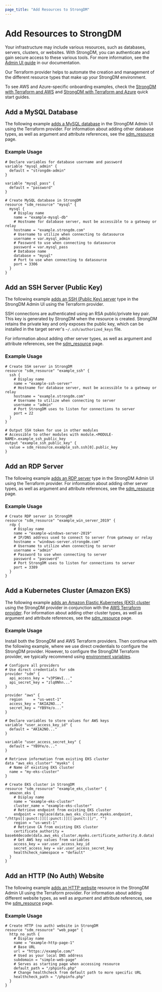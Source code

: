 ```yaml
---
page_title: "Add Resources to StrongDM"
---
```


# Add Resources to StrongDM

Your infrastructure may include various resources, such as databases, servers, clusters, or websites. With StrongDM, you can authenticate and gain secure access to these various tools. For more information, see the [Admin UI guide](https://www.strongdm.com/docs/admin-ui-guide) in our documentation.

Our Terraform provider helps to automate the creation and management of the different resource types that make up your StrongDM environment.

To see AWS and Azure-specific onboarding examples, check the [StrongDM with Terraform and AWS](https://www.strongdm.com/docs/automation/configuration-management-tools/terraform/quick-start-aws/) and [StrongDM with Terraform and Azure](https://www.strongdm.com/docs/automation/configuration-management-tools/terraform/quick-start-azure/) quick start guides.

## Add a MySQL Database

The following example [adds a MySQL database](https://www.strongdm.com/docs/admin-ui-guide/infrastructure-management/datasources/datasource-mysql/) in the StrongDM Admin UI using the Terraform provider. For information about adding other database types, as well as argument and attribute references, see the [sdm_resource](https://registry.terraform.io/providers/strongdm/sdm/latest/docs/resources/resource) page.

### Example Usage

```hcl
# Declare variables for database username and password
variable "mysql_admin" {
  default = "strongdm-admin"
}

variable "mysql_pass" {
  default = "password"
}

# Create MySQL database in StrongDM
resource "sdm_resource" "mysql" {
  mysql {
    # Display name
    name = "example-mysql-db"
    # Hostname for database server, must be accessible to a gateway or relay
    hostname = "example.strongdm.com"
    # Username to utilize when connecting to datasource
    username = var.mysql_admin
    # Password to use when connecting to datasource
    password = var.mysql_pass
    # Database name
    database = "mysql"
    # Port to use when connecting to datasource
    port = 3306
  }
}
```

## Add an SSH Server (Public Key)

The following example [adds an SSH (Public Key) server](https://www.strongdm.com/docs/admin-ui-guide/infrastructure-management/servers/add-ssh-public-key-server/) type in the StrongDM Admin UI using the Terraform provider.

SSH connections are authenticated using an RSA public/private key pair. This key is generated by StrongDM when the resource is created. StrongDM retains the private key and only exposes the public key, which can be installed in the target server's `~/.ssh/authorized_keys` file.

For information about adding other server types, as well as argument and attribute references, see the [sdm_resource](https://registry.terraform.io/providers/strongdm/sdm/latest/docs/resources/resource) page.

### Example Usage

```hcl
# Create SSH server in StrongDM
resource "sdm_resource" "example_ssh" {
  ssh {
    # Display name
    name = "example-ssh-server"
    # Hostname for database server, must be accessible to a gateway or relay
    hostname = "example.strongdm.com"
    # Username to utilize when connecting to server
    username = "admin"
    # Port StrongDM uses to listen for connections to server
    port = 22
  }
}

# Output SSH token for use in other modules
# Accessible to other modules with module.<MODULE-NAME>.example_ssh_public_key
output "example_ssh_public_key" {
  value = sdm_resource.example_ssh.ssh[0].public_key
}
```

## Add an RDP Server

The following example [adds an RDP server](https://www.strongdm.com/docs/admin-ui-guide/infrastructure-management/servers/add-rdp/) type in the StrongDM Admin UI using the Terraform provider. For information about adding other server types, as well as argument and attribute references, see the [sdm_resource](https://registry.terraform.io/providers/strongdm/sdm/latest/docs/resources/resource) page.

### Example Usage

```hcl
# Create RDP server in StrongDM
resource "sdm_resource" "example_win_server_2019" {
  rdp {
    # Display name
    name = "example-windows-server-2019"
    # IP/DNS address used to connect to server from gateway or relay
    hostname = "windows-server.strongdm.com"
    # Username to utilize when connecting to server
    username = "admin"
    # Password to use when connecting to server
    password = "password"
    # Port StrongDM uses to listen for connections to server
    port = 3389
  }
}
```

## Add a Kubernetes Cluster (Amazon EKS)

The following example [adds an Amazon Elastic Kubernetes (EKS) cluster](https://www.strongdm.com/docs/admin-ui-guide/infrastructure-management/clusters/add-eks/) using the StrongDM provider in conjunction with the [AWS Terraform provider](https://registry.terraform.io/providers/hashicorp/aws/latest/docs). For information about adding other cluster types, as well as argument and attribute references, see the [sdm_resource](https://registry.terraform.io/providers/strongdm/sdm/latest/docs/resources/resource) page.

### Example Usage

Install both the StrongDM and AWS Terraform providers. Then continue with the following example, where we use direct credentials to configure the StrongDM provider. However, to configure the StrongDM Terraform provider, we typically recommend using [environment variables](https://registry.terraform.io/providers/strongdm/sdm/latest/docs#environment-variables).

```hcl
# Configure all providers
# Use direct credentials for sdm
provider "sdm" {
  api_access_key = "v3PSWvI..."
  api_secret_key = "zlq0Nhn..."
}

provider "aws" {
  region     = "us-west-1"
  access_key = "AKIA2NO..."
  secret_key = "YB9Ye/o..."
}

# Declare variables to store values for AWS keys
variable "user_access_key_id" {
  default = "AKIA2NO..."
}

variable "user_access_secret_key" {
  default = "YB9Ye/o..."
}

# Retrieve information from existing EKS cluster
data "aws_eks_cluster" "myeks" {
  # Name of existing EKS cluster
  name = "my-eks-cluster"
}

# Create EKS cluster in StrongDM
resource "sdm_resource" "example_eks_cluster" {
  amazon_eks {
    # Display name
    name = "example-eks-cluster"
    cluster_name = "example-eks-cluster"
    # Retrieve endpoint from existing EKS cluster
    endpoint = replace(data.aws_eks_cluster.myeks.endpoint, "/https[[:punct:]][[:punct:]][[:punct:]]/", "")
    region = "us-west-1"
    # Retrieve CA from existing EKS cluster
    certificate_authority = base64decode(data.aws_eks_cluster.myeks.certificate_authority.0.data)
    # Get AWS key values from variables
    access_key = var.user_access_key_id
    secret_access_key = var.user_access_secret_key
    healthcheck_namespace = "default"
  }
}
```

## Add an HTTP (No Auth) Website

The following example [adds an HTTP website](https://www.strongdm.com/docs/admin-ui-guide/infrastructure-management/websites/) resource in the StrongDM Admin UI using the Terraform provider. For information about adding different website types, as well as argument and attribute references, see the [sdm_resource](https://registry.terraform.io/providers/strongdm/sdm/latest/docs/resources/resource) page.

### Example Usage

```hcl
# Create HTTP (no auth) website in StrongDM
resource "sdm_resource" "web_page" {
  http_no_auth {
    # Display name
    name = "example-http-page-1"
    # Base URL 
    url = "https://example.com/"
    # Used as your local DNS address
    subdomain = "simple-web-page"
    # Serves as starting page when accessing resource
    default_path = "/phpinfo.php"
    # Change healthcheck from default path to more specific URL
    healthcheck_path = "/phpinfo.php"
  }
}
```
